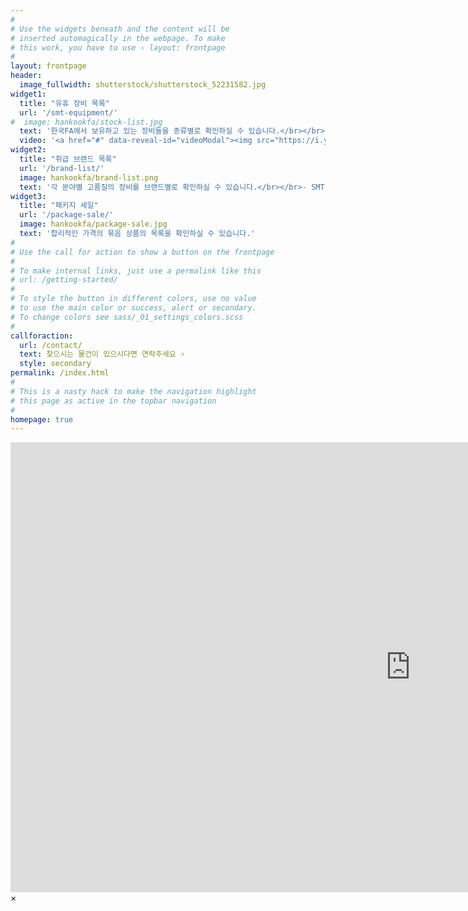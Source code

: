 ```yaml
---
#
# Use the widgets beneath and the content will be
# inserted automagically in the webpage. To make
# this work, you have to use › layout: frontpage
#
layout: frontpage
header:
  image_fullwidth: shutterstock/shutterstock_52231582.jpg
widget1:
  title: "유휴 장비 목록"
  url: '/smt-equipment/'
#  image: hankookfa/stock-list.jpg
  text: '한국FA에서 보유하고 있는 장비들을 종류별로 확인하실 수 있습니다.</br></br>- SMT</br>Chip Mounter, Multi Mounter, Screen Printer, Reflow Oven, Dispenser, Loader & Unloader, Full Line Machines</br></br>-Insert Machines</br>Axial Inserter, Radial Inserter, Jumper Wire machine, Sequencer'
  video: '<a href="#" data-reveal-id="videoModal"><img src="https://i.ytimg.com/vi/XaG5Gn3Mmiw/sddefault.jpg?custom=true&w=640&h=640&stc=true&jpg444=true&jpgq=90&sp=68&sigh=T9a4Vxkp1Q_NHyFUapBQnveIQV4" alt=""/></a>'
widget2:
  title: "취급 브랜드 목록"
  url: '/brand-list/'
  image: hankookfa/brand-list.png
  text: '각 분야별 고품질의 장비를 브랜드별로 확인하실 수 있습니다.</br></br>- SMT Machines</br>Panasert, Fuji, KME , Sanyo, Juki, Yamaha, Tenryu, Samsung, Mirae</br></br>- Auto Insert Machines</br>Panasert, Universal, Dynapert, TDK</br></br>- Reflow Ovens</br>Heller, TSM, Vitronics</br></br>-  SMT Feeders</br>Samsung, Fuji, Panasert, KME , Sanyo, Juki, Yamaha</br></br>- Spare Parts ( IMC )</br>TDK, Universal, Dynapert, Panasert'
widget3:
  title: "패키지 세일"
  url: '/package-sale/'
  image: hankookfa/package-sale.jpg
  text: '합리적인 가격의 묶음 상품의 목록을 확인하실 수 있습니다.'
#
# Use the call for action to show a button on the frontpage
#
# To make internal links, just use a permalink like this
# url: /getting-started/
#
# To style the button in different colors, use no value
# to use the main color or success, alert or secondary.
# To change colors see sass/_01_settings_colors.scss
#
callforaction:
  url: /contact/
  text: 찾으시는 물건이 있으시다면 연락주세요 ›
  style: secondary
permalink: /index.html
#
# This is a nasty hack to make the navigation highlight
# this page as active in the topbar navigation
#
homepage: true
---
```


<div id="videoModal" class="reveal-modal large" data-reveal="">
  <div class="flex-video widescreen vimeo" style="display: block;">
    <iframe width="1280" height="720" src="https://www.youtube.com/embed/XaG5Gn3Mmiw" frameborder="0" allowfullscreen></iframe>
  </div>
  <a class="close-reveal-modal">&#215;</a>
</div>
